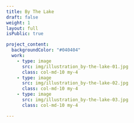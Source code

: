 ```yaml
---
title: By The Lake
draft: false
weight: 1
layout: full
isPublic: true

project_content:
  backgroundColor: "#040404"
  work:
    - type: image
      src: img/illustration_by-the-lake-01.jpg
      class: col-md-10 my-4
    - type: image
      src: img/illustration_by-the-lake-02.jpg
      class: col-md-10 my-4
    - type: image
      src: img/illustration_by-the-lake-03.jpg
      class: col-md-10 my-4

---
```

